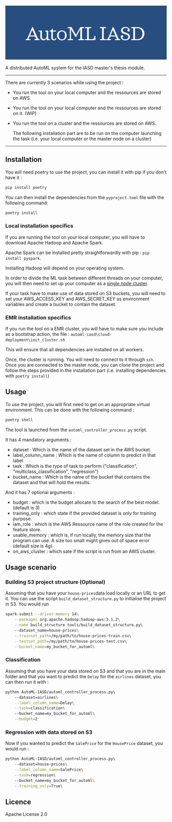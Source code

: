 ![image info](./assets/homepage.png) 

A distributed AutoML system for the IASD master's thesis module.

---
There are currently 3 scenarios while using the project : 
- You run the tool on your local computer and the ressources are stored on AWS.
- You run the tool on your local computer and the ressources are stored on it. (WIP)
- You run the tool on a cluster and the ressources are stored on AWS.

  The following installation part are to be run on the computer launching the task (i.e. your local computer or the master node on a cluster)
---

## Installation

You will need poetry to use the project, you can install it with pip if you don't have it : 

```bash
pip install poetry 
```

You can then install the dependencies from the `pyproject.toml` file with the following command:

```bash
poetry install 
```

### Local installation specifics

If you are running the tool on your local computer, you will have to download Apache Hadoop and Apache Spark. 

Apache Spark can be installed pretty straightforwardly with pip : `pip install pyspark`.

Installing Hadoop will depend on your operating system.

In order to divide the ML task between different threads on your computer, you will then need to set up your computer as a [single node cluster](https://hadoop.apache.org/docs/stable/hadoop-project-dist/hadoop-common/SingleCluster.html).

If your task have to make use of data stored on S3 buckets, you will need to set your AWS_ACCESS_KEY and AWS_SECRET_KEY as environment variables and create a bucket to contain the dataset.

### EMR installation specifics

If you run the tool on a EMR cluster, you will have to make sure you include as a bootstrap action, the file : `automl-iasd\cloud-deployment\init_cluster.sh`

This will ensure that all dependencies are installed on all workers. 

Once, the cluster is running. You will need to connect to it through `ssh`. Once you are connected to the master node, you can clone the project and follow the steps provided in the installation part (i.e. installing dependencies with `poetry install`) 

## Usage

To use the project, you will first need to get on an appropriate virtual environment. This can be done with the following command : 

```bash
poetry shell 
```

The tool is launched from the `automl_controller_process.py` script.

It has 4 mandatory arguments : 
- dataset : Which is the name of the dataset set in the AWS bucket.
- label_column_name : Which is the name of column to predict in that label
- task : Which is the type of task to perform ("classification", "multiclass_classification", "regression")
- bucket_name : Which is the name of the bucket that contains the dataset and that will hold the results.

And it has 7 optional arguments : 
- budget : which is the budget allocate to the search of the best model. (default is 3)
- training_only : which state if the provided dataset is only for training purpose.
- iam_role : which is the AWS Ressource name of the role created for the feature store.
- usable_memory : which is, if run locally, the memory size that the program can use. A size too small might gives out of space error (default size is 4g)
- on_aws_cluster : which sate if the script is run from an AWS cluster. 


## Usage scenario 

### Building S3 project structure (Optional)

Assuming that you have your `house-prices`data load locally or an URL to get it. You can use the script `build_dataset_structure.py` to initialise the project in S3. 
You would run 
```bash
spark-submit --driver-memory 14\
	--packages org.apache.hadoop:hadoop-aws:3.1.2\
	--name build_structure tools/build_dataset_structure.py\ 
	--dataset_name=house-prices\
	--trainset_path=/my/path/to/house-prices-train.csv\
	--testset_path=/my/path/to/house-prices-test.csv\
	--bucket_name=my_bucket_for_automl\
```

### Classification 
Assuming that you have your data stored on S3 and that you are in the main folder and that you want to predict the `Delay` for the `airlines` dataset, you can then run it with : 

```bash
python AutoML-IASD/automl_controller_process.py\ 
	--dataset=airlines\
	--label_column_name=Delay\
	--task=classification\ 
	--bucket_name=my_bucket_for_automl\
	--budget=2
```

### Regression with data stored on S3
Now if you wanted to predict the `SalePrice` for the `HousePrice` dataset, you would run : 

```bash
python AutoML-IASD/automl_controller_process.py\ 
	--dataset=house-prices\
	--label_column_name=SalePrice\
	--task=regression\ 
	--bucket_name=my_bucket_for_automl\
	--training_only=True\
```

## Licence

Apache License 2.0
